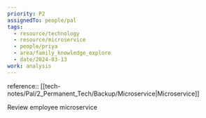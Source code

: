 ```yaml
---
priority: P2
assignedTo: people/pal
tags:
  - resource/technology
  - resource/microservice
  - people/priya
  - area/family_knowledge_explore
  - date/2024-03-13
work: analysis
---
```


reference:: [[tech-notes/Pal/2_Permanent_Tech/Backup/Microservice|Microservice]]

Review employee microservice 

